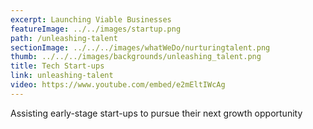 ```yaml
---
excerpt: Launching Viable Businesses
featureImage: ../../images/startup.png
path: /unleashing-talent
sectionImage: ../../../images/whatWeDo/nurturingtalent.png
thumb: ../../../images/backgrounds/unleashing_talent.png
title: Tech Start-ups
link: unleashing-talent
video: https://www.youtube.com/embed/e2mEltIWcAg
---
```

Assisting early-stage start-ups to pursue their next growth opportunity